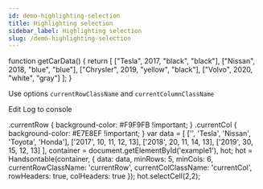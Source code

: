 ```yaml
---
id: demo-highlighting-selection
title: Highlighting selection
sidebar_label: Highlighting selection
slug: /demo-highlighting-selection
---
```


function getCarData() { return \[ \["Tesla", 2017, "black", "black"\], \["Nissan", 2018, "blue", "blue"\], \["Chrysler", 2019, "yellow", "black"\], \["Volvo", 2020, "white", "gray"\] \]; }

Use options `currentRowClassName` and `currentColumnClassName`

Edit Log to console

.currentRow { background-color: #F9F9FB !important; } .currentCol { background-color: #E7E8EF !important; } var data = \[ \['', 'Tesla', 'Nissan', 'Toyota', 'Honda'\], \['2017', 10, 11, 12, 13\], \['2018', 20, 11, 14, 13\], \['2019', 30, 15, 12, 13\] \], container = document.getElementById('example1'), hot; hot = Handsontable(container, { data: data, minRows: 5, minCols: 6, currentRowClassName: 'currentRow', currentColClassName: 'currentCol', rowHeaders: true, colHeaders: true }); hot.selectCell(2,2);

